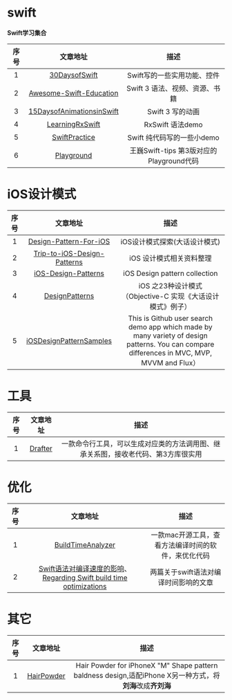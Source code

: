 

swift  
=====

**Swift学习集合**

| 序号  | 文章地址 | 描述 |
| :--: | :--: | :-------------------------------------------------------: |
| 1    | [30DaysofSwift](https://github.com/allenwong/30DaysofSwift) | Swift写的一些实用功能、控件 |
| 2    | [Awesome-Swift-Education](https://github.com/hsavit1/Awesome-Swift-Education) | Swift 3 语法、视频、资源、书籍 |
| 3    | [15DaysofAnimationsinSwift](https://github.com/larrynatalicio/15DaysofAnimationsinSwift) | Swift 3 写的动画|
| 4    | [LearningRxSwift](https://github.com/pepaslabs/LearningRxSwift) | RxSwift 语法demo |
| 5    | [SwiftPractice](https://github.com/flywo/SwiftPractice) | Swift 纯代码写的一些小demo |
| 6    | [Playground](https://github.com/swifter-tips/Playground) | 王巍Swift-tips 第3版对应的Playground代码 |


iOS设计模式
=========

| 序号  | 文章地址 | 描述 |
| :--: | :--: | :-------------------------------------------------------: |
| 1    | [Design-Pattern-For-iOS](https://github.com/huang303513/Design-Pattern-For-iOS) | iOS设计模式探索(大话设计模式) |
| 2    | [Trip-to-iOS-Design-Patterns](https://github.com/skyming/Trip-to-iOS-Design-Patterns) | iOS 设计模式相关资料整理 |
| 3    | [iOS-Design-Patterns](https://github.com/YouXianMing/iOS-Design-Patterns) | iOS Design pattern collection |
| 4    | [DesignPatterns](https://github.com/clairehu7/DesignPatterns) | iOS 之23种设计模式（Objective-C 实现《大话设计模式》例子） |
| 5    | [iOSDesignPatternSamples](https://github.com/marty-suzuki/iOSDesignPatternSamples) | This is Github user search demo app which made by many variety of design patterns. You can compare differences in MVC, MVP, MVVM and Flux） |




工具
===

| 序号  | 文章地址 | 描述 |
| :--: | :--: | :-------------------------------------------------------: |
| 1    | [Drafter](https://github.com/L-Zephyr/Drafter) | 一款命令行工具，可以生成对应类的方法调用图、继承关系图，接收老代码、第3方库很实用 |


优化
===

| 序号  | 文章地址 | 描述 |
| :--: | :--: | :-------------------------------------------------------: |
| 1    | [BuildTimeAnalyzer](https://github.com/RobertGummesson/BuildTimeAnalyzer-for-Xcode) | 一款mac开源工具，查看方法编译时间的软件，来优化代码 |
| 2    | [Swift语法对编译速度的影响](https://juejin.im/post/5a42f1156fb9a0452725dbc2)、[Regarding Swift build time optimizations](https://medium.com/@RobertGummesson/regarding-swift-build-time-optimizations-fc92cdd91e31) | 两篇关于swift语法对编译时间影响的文章 |



其它
===

| 序号  | 文章地址 | 描述 |
| :--: | :--: | :-------------------------------------------------------: |
| 1    | [HairPowder](https://github.com/intmain/HairPowder) | Hair Powder for iPhoneX "M" Shape pattern baldness design,适配iPhone X另一种方式，将**刘海**改成**齐刘海** |







 
